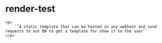 # render-test

    <p>
        ``A static template that can be hosted in any webhost and send requests to out DB to get a template for show it to the user``
    </p>
